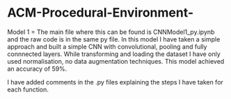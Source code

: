 # ACM-Procedural-Environment-

Model 1 = The main file where this can be found is CNNModel1_py.ipynb and the raw code is in the same py file. 
In this model I have taken a simple approach and built a simple CNN with convolutional, pooling and fully connnected layers. While transforming and loading the dataset I have only used normalisation, no data augmentation techniques. 
This model achieved an accuracy of 59%. 




I have added comments in the .py files explaining the steps I have taken for each function. 
